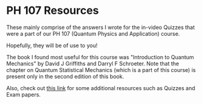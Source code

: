 # PH 107 Resources

These mainly comprise of the answers I wrote for the in-video Quizzes that were a part of our PH 107 (Quantum Physics and Application) course.

Hopefully, they will be of use to you!

The book I found most useful for this course was "Introduction to Quantum Mechanics" by David J Griffiths and
Darryl F Schroeter. Note that the chapter on Quantum Statistical Mechanics (which is a part of this course) 
is present only in the second edition of this book.

Also, check out [this link](https://drive.google.com/drive/folders/1_WwhAHdQHxEolZKEVmi2i2IXFMRhSLnI) for some additional resources such as Quizzes and Exam papers.